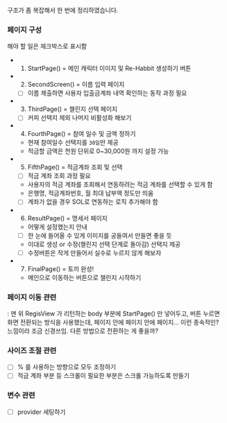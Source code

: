 
구조가 좀 복잡해서 한 번에 정리하였습니다.

### 페이지 구성
해야 할 일은 체크박스로 표시함
- 1. StartPage() = 메인 캐릭터 이미지 및 Re-Habbit 생성하기 버튼
- 2. SecondScreen() = 이름 입력 페이지
    - [ ] 이름 제출하면 사용자 입출금계좌 내역 확인하는 동작 과정 필요
- 3. ThirdPage() = 챌린지 선택 페이지
    - [ ] 커피 선택지 제외 나머지 비활성화 해보기
- 4. FourthPage() = 참여 일수 및 금액 정하기
    - 현재 참여일수 선택지를 `30일`만 제공
    - 적금할 금액은 천원 단위로 0~30,000원 까지 설정 가능
- 5. FifthPage() = 적금계좌 조회 및 선택
    - [ ] 적금 계좌 조회 과정 필요
    - 사용자의 적금 계좌를 조회해서 연동하려는 적금 계좌를 선택할 수 있게 함
    - 은행명, 적금계좌번호, 월 최대 납부액 정도만 띄움
    - [ ] 계좌가 없을 경우 SOL로 연동하는 로직 추가해야 함
- 6. ResultPage() = 명세서 페이지
    - 어떻게 설정했는지 안내
    - [ ] 한 눈에 들어올 수 있게 이미지를 공들여서 만들면 좋을 듯
    - 이대로 생성 or 수정(챌린지 선택 단계로 돌아감) 선택지 제공
    - [ ] 수정버튼은 작게 만들어서 실수로 누르지 않게 해보자
- 7. FinalPage() = 토끼 완성!
    - 메인으로 이동하는 버튼으로 챌린지 시작하기

### 페이지 이동 관련
: 맨 위 RegisView 가 리턴하는 body 부분에 StartPage() 만 넣어두고, 버튼 누르면 화면 전환되는 방식을 사용했는데, 페이지 안에 페이지 안에 페이지... 이런 종속적인? 느낌이라 조금 신경쓰임. 다른 방법으로 전환하는 게 좋을까?

### 사이즈 조절 관련
- [ ] % 를 사용하는 방향으로 모두 조정하기
- [ ] 적금 계좌 부분 등 스크롤이 필요한 부분은 스크롤 가능하도록 만들기

### 변수 관련
- [ ] provider 세팅하기
